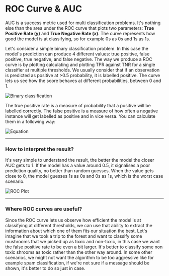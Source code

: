# ROC Curve & AUC
AUC is a success metric used for multi classification problems. It's nothing else than the area under the ROC curve that plots two parameters: **True Positive Rate (y)** and **True Negative Rate (x)**. The curve represents how good the model is at classifying, so for example 0s as 0s and 1s as 1s.

Let's consider a simple binary classification problem. In this case the model's prediction can produce 4 different values:  true positive, false positive, true negative, and false negative. The way we produce a ROC curve is by plotting calculating and plotting TPR against TNR for a single classifier at multiple thresholds. We usually consider that if an observation is predicted as positive at >0.5 probability, it is labelled positive. The curve lets us see how the score behaves at different probabilities, between 0 and 1.

![Binary classification](https://i.imgur.com/sMmIVfv.png)

The true positive rate is a measure of probability that a positive will be labelled correctly. The false positive is a measure of how often a negative instance will get labelled as positive and in vice versa. You can calculate them in a following way:



 ![Equation](https://i.imgur.com/4Nqjx1a.png)





---

### How to interpret the result?

It's very simple to understand the result, the better the model the closer AUC gets to 1. If the model has a value around 0.5, it signalises a poor prediction quality, no better than random guesses. When the value gets close to 0, the model guesses 1s as 0s and 0s as 1s, which is the worst case scenario.



![ROC Plot](https://i.imgur.com/tOjgNKF.png)

---

### Where ROC curves are useful?

Since the ROC curve lets us observe how efficient the model is at classifying at different thresholds, we can use that ability to extract the information about which one of them fits our situation the best. Let's imagine that we took a trip to the forest and want to classify some mushrooms that we picked up as toxic and non-toxic, in this case we want the false positive rate to be even a bit larger. It's better to classify some non toxic shrooms as toxic rather than the other way around. In some other scenarios, we might not want the algorithm to be too aggressive like for example spam classification, if we're not sure if a message should be shown, it's better to do so just in case.

